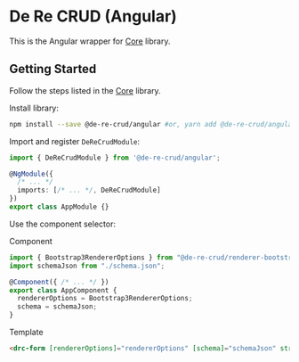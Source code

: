 # De Re CRUD (Angular)

This is the Angular wrapper for [Core](https://github.com/DeReCRUD/core) library.

## Getting Started

Follow the steps listed in the [Core](https://github.com/DeReCRUD/core) library.

Install library:

```bash
npm install --save @de-re-crud/angular #or, yarn add @de-re-crud/angular
```

Import and register `DeReCrudModule`:

```typescript
import { DeReCrudModule } from '@de-re-crud/angular';

@NgModule({
  /* ... */
  imports: [/* ... */, DeReCrudModule]
})
export class AppModule {}
```

Use the component selector:

Component

```typescript
import { Bootstrap3RendererOptions } from "@de-re-crud/renderer-bootstrap3";
import schemaJson from "./schema.json";

@Component({ /* ... */ })
export class AppComponent {
  rendererOptions = Bootstrap3RendererOptions;
  schema = schemaJson;
}
```

Template

```html
<drc-form [rendererOptions]="rendererOptions" [schema]="schemaJson" struct="struct" submitForm="onSubmit($event)">
```
